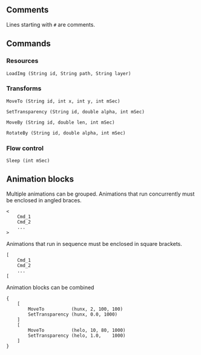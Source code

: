 ## Comments

Lines starting with `#` are comments.

## Commands

### Resources
`LoadImg (String id, String path, String layer)`

### Transforms
`MoveTo (String id, int x, int y, int mSec)`

`SetTransparency (String id, double alpha, int mSec)`

`MoveBy (String id, double len, int mSec)`

`RotateBy (String id, double alpha, int mSec)`

### Flow control

`Sleep (int mSec)`

## Animation blocks
Multiple animations can be grouped. Animations that run concurrently must be enclosed in angled braces.
 
    <
        Cmd_1
        Cmd_2
        ...
    > 

Animations that run in sequence must be enclosed in square brackets.

    [
        Cmd_1
        Cmd_2
        ...
    [ 

Animation blocks can be combined

    {
        [
            MoveTo          (hunx, 2, 100, 100)
            SetTransparency (hunx, 0.0, 1000)
        ]
        [
            MoveTo          (helo, 10, 80, 1000)
            SetTransparency (helo, 1.0,    1000)
        ]
    }


